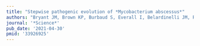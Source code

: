 ```yaml
---
title: "Stepwise pathogenic evolution of *Mycobacterium abscessus*"
authors: "Bryant JM, Brown KP, Burbaud S, Everall I, Belardinelli JM, Rodriguez-Rincon D, Grogono DM, Peterson CM, Verma D, Evans IE, **Ruis C**, **Weimann A**, Arora D, Malhotra S, Bannerman B, Passemar C, Templeton K, MacGregor G, Jiwa K, Fisher AJ, Blundell TL, Ordway DJ, Jackson M, **Parkhill J**, Floto RA."
journal: '*Science*'
pub_date: '2021-04-30'
pmid: '33926925'
---
```

